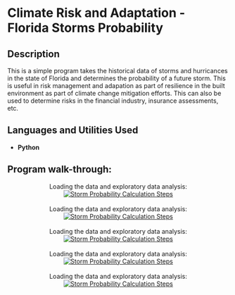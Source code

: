 # Climate Risk and Adaptation - Florida Storms Probability 

<h2>Description</h2>
This is a simple program takes the historical data of storms and hurricances in the state of Florida and determines the probability of a future storm. This is useful in risk management and adapation as part of resilience in the built environment as part of climate change mitigation efforts. This can also be used to determine risks in the financial industry, insurance assessments, etc.
<br />

<h2>Languages and Utilities Used</h2>

- <b>Python</b> 

<h2>Program walk-through:</h2>

<p align="center">
Loading the data and exploratory data analysis: <br/>
<a href="https://imgur.com/A9juRZQ"><img src="https://i.imgur.com/A9juRZQ.jpg" alt="Storm Probability Calculation Steps" /></a>
<br />
<br />
Loading the data and exploratory data analysis: <br/>
<a href="https://imgur.com/58dRg5q"><img src="https://i.imgur.com/58dRg5q.jpg" alt="Storm Probability Calculation Steps" /></a>
<br />
<br />
Loading the data and exploratory data analysis: <br/>
<a href="https://imgur.com/X2BXTD9"><img src="https://i.imgur.com/X2BXTD9.jpg" alt="Storm Probability Calculation Steps" /></a>
<br />
<br />
Loading the data and exploratory data analysis: <br/>
<a href="https://imgur.com/sHyx8i5"><img src="https://i.imgur.com/sHyx8i5.jpg" alt="Storm Probability Calculation Steps" /></a>
<br />
<br />
Loading the data and exploratory data analysis: <br/>
<a href="https://imgur.com/PjfjyKH"><img src="https://i.imgur.com/PjfjyKH.jpg" alt="Storm Probability Calculation Steps" /></a>
</p>

<!--
 ```diff
- text in red
+ text in green
! text in orange
# text in gray
@@ text in purple (and bold)@@
```
--!>
